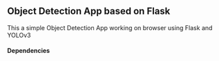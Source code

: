 ## Object Detection App based on Flask

This a simple Object Detection App working on browser using Flask and YOLOv3


#### Dependencies